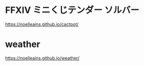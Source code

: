 # FFXIV ミニくじテンダー ソルバー
https://noelleains.github.io/cactpot/

# weather
https://noelleains.github.io/weather/
